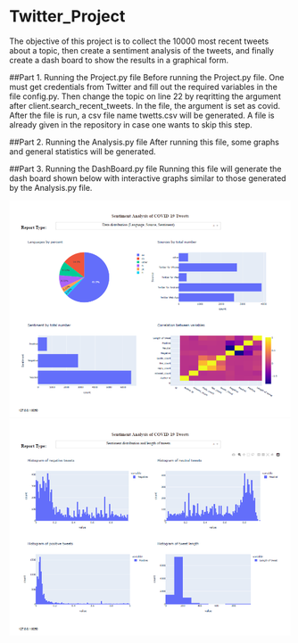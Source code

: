 # Twitter_Project

The objective of this project is to collect the 10000 most recent tweets about a topic, then create a sentiment analysis of the tweets, and finally create a dash board to show the results in a graphical form.

##Part 1. Running the Project.py file
Before running the Project.py file. One must get credentials from Twitter and fill out the required variables in the file config.py.
Then change the topic on line 22 by reqritting the argument after client.search_recent_tweets. In the file, the argument is set as covid.
After the file is run, a csv file name twetts.csv will be generated. A file is already given in the repository in case one wants to skip this step.

##Part 2. Running the Analysis.py file
After running this file, some graphs and general statistics will be generated.

##Part 3. Running the DashBoard.py file
Running this file will generate the dash board shown below with interactive graphs similar to those generated by the Analysis.py file.

![](images/Dash1.png)
![](images/Dash2.png)
